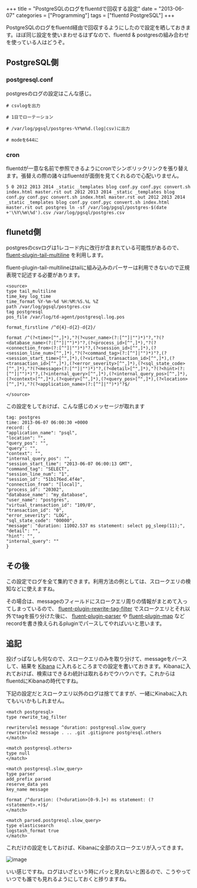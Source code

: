 +++
title = "PostgreSQLのログをfluentdで回収する設定"
date = "2013-06-07"
categories = ["Programming"]
tags = ["fluentd PostgreSQL"]
+++

PostgreSQLのログをfluentd経由で回収するようにしたので設定を晒しておきます。ほぼ同じ設定を使いまわせるはずなので、fluentd & postgresの組み合わせを使っている人はどうぞ。

<!--more-->


PostgreSQL側
------------

### postgresql.conf

postgresのログの設定はこんな感じ。

``` sourceCode
# csvlogを出力

# 1日でローテーション

# /var/log/pgsql/postgres-%Y%m%d.(log|csv)に出力

# modeを644に
```

### cron

fluentdが一意な名前で参照できるようにcronでシンボリックリンクを張り替えます。張替えの際の諸々はfluentdが面倒を見てくれるので心配いりません。

``` sourceCode
5 0 2012 2013 2014 _static _templates blog conf.py conf.pyc convert.sh index.html master.rst out 2012 2013 2014 _static _templates blog conf.py conf.pyc convert.sh index.html master.rst out 2012 2013 2014 _static _templates blog conf.py conf.pyc convert.sh index.html master.rst out postgres ln -sf /var/log/pgsql/postgres-$(date +'\%Y\%m\%d').csv /var/log/pgsql/postgres.csv
```

flunetd側
---------

postgresのcsvログは1レコード内に改行が含まれている可能性があるので、 [fluent-plugin-tail-multiline](https://github.com/tomohisaota/fluent-plugin-tail-multiline) を利用します。

fluent-plugin-tail-multilineはtailに組み込みのパーサーは利用できないので正規表現で記述する必要があります。

``` sourceCode
<source>
type tail_multiline
time_key log_time
time_format %Y-%m-%d %H:%M:%S.%L %Z
path /var/log/pgsql/postgres.csv
tag postgresql
pos_file /var/log/td-agent/postgresql.log.pos

format_firstline /^d{4}-d{2}-d{2}/

format /^(?<time>[^",]*),"?(?<user_name>(?:[^"]|"")*)"?,"?(?<database_name>(?:[^"]|"")*)"?,(?<process_id>[^",]*),"?(?<connection_from>(?:[^"]|"")*)"?,(?<session_id>[^",]*),(?<session_line_num>[^",]*),"?(?<command_tag>(?:[^"]|"")*)"?,(?<session_start_time>[^",]*),(?<virtual_transaction_id>[^",]*),(?<transaction_id>[^",]*),(?<error_severity>[^",]*),(?<sql_state_code>[^",]*),"?(?<message>(?:[^"]|"")*)"?,(?<detail>[^",]*),"?(?<hint>(?:[^"]|"")*)"?,(?<internal_query>[^",]*),(?<internal_query_pos>[^",]*),(?<context>[^",]*),(?<query>[^",]*),(?<query_pos>[^",]*),(?<location>[^",]*),"?(?<application_name>(?:[^"]|"")*)"?$/

</source>
```

この設定をしておけば、こんな感じのメッセージが取れます

``` sourceCode
tag: postgres
time: 2013-06-07 06:00:30 +0000
record: {
"application_name": "psql",
"location": "",
"query_pos": "",
"query": "",
"context": "",
"internal_query_pos": "",
"session_start_time": "2013-06-07 06:00:13 GMT",
"command_tag": "SELECT",
"session_line_num": "1",
"session_id": "51b176ed.4f4e",
"connection_from": "[local]",
"process_id": "20302",
"database_name": "my_database",
"user_name": "postgres",
"virtual_transaction_id": "109/0",
"transaction_id": "0",
"error_severity": "LOG",
"sql_state_code": "00000",
"message": "duration: 11002.537 ms statement: select pg_sleep(11);",
"detail": "",
"hint": "",
"internal_query": ""
}
```

その後
------

この設定でログを全て集約できます。利用方法の例としては、スロークエリの検知などに使えますね。

その場合は、messageのフィールドにスロークエリ周りの情報がまとめて入ってしまっているので、 [fluent-plugin-rewrite-tag-filter](https://github.com/y-ken/fluent-plugin-rewrite-tag-filter) でスロークエリとそれ以外でtagを振り分けた後に、 [fluent-plugin-parser](https://github.com/tagomoris/fluent-plugin-parser) や [fluent-plugin-map](https://github.com/tomity/fluent-plugin-map) などrecordを書き換えられるpluginでパースしてやればいいと思います。

追記
----

投げっぱなしも何なので、スロークエリのみを取り分けて、messageをパースして、結果を [Kibana](http://kibana.org/) に入れるところまでの設定を書いておきます。Kibanaに入れておけば、検索はできるわ統計は取れるわでウハウハです。これからはfluentdにKibanaの時代ですね。

下記の設定だとスロークエリ以外のログは捨ててますが、一緒にKinabaに入れてもいいかもしれません。

``` sourceCode
<match postgresql>
type rewrite_tag_filter

rewriterule1 message ^duration: postgresql.slow_query
rewriterule2 message . .. .git .gitignore postgresql.others
</match>

<match postgresql.others>
type null
</match>

<match postgresql.slow_query>
type parser
add_prefix parsed
reserve_data yes
key_name message

format /^duration: (?<duration>[0-9.]+) ms statement: (?<statement>.+)$/
</match>

<match parsed.postgresql.slow_query>
type elasticsearch
logstash_format true
</match>
```

これだけの設定をしておけば、Kibanaに全部のスロークエリが入ってきます。

![image](../../../_static/images/blog/kibana_slow_query.jpg)

いい感じですね。ログはいざという時にパッと見れないと困るので、こうやっていつでも誰でも見れるようにしておくと捗りますね。
